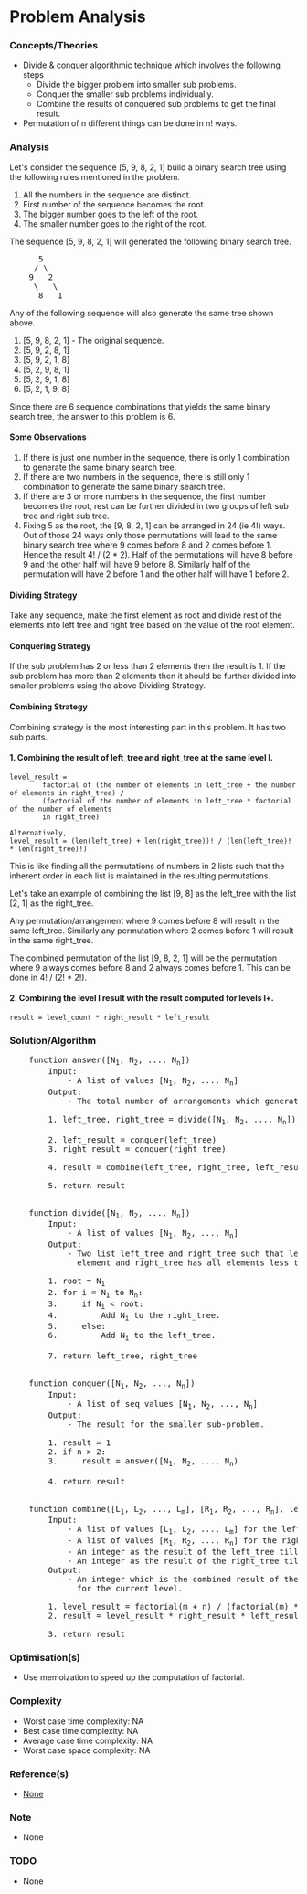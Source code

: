 # Problem Analysis

### Concepts/Theories
* Divide & conquer algorithmic technique which involves the following steps
    - Divide the bigger problem into smaller sub problems.
    - Conquer the smaller sub problems individually.
    - Combine the results of conquered sub problems to get the final result.
* Permutation of n different things can be done in n! ways.

### Analysis
Let's consider the sequence [5, 9, 8, 2, 1] build a binary search tree using the following rules mentioned in the 
problem.
1. All the numbers in the sequence are distinct.
2. First number of the sequence becomes the root.
3. The bigger number goes to the left of the root.
4. The smaller number goes to the right of the root.

The sequence [5, 9, 8, 2, 1] will generated the following binary search tree.
<pre>
      5
     / \
    9   2
     \   \
      8   1
</pre>

Any of the following sequence will also generate the same tree shown above.
1. [5, 9, 8, 2, 1] - The original sequence.
2. [5, 9, 2, 8, 1]
3. [5, 9, 2, 1, 8]
4. [5, 2, 9, 8, 1]
5. [5, 2, 9, 1, 8]
6. [5, 2, 1, 9, 8]

Since there are 6 sequence combinations that yields the same binary search tree, the answer to this problem is 6.

#### Some Observations
1. If there is just one number in the sequence, there is only 1 combination to generate the same binary search tree.
2. If there are two numbers in the sequence, there is still only 1 combination to generate the same binary search tree.
3. If there are 3 or more numbers in the sequence, the first number becomes the root, rest can be further divided in two 
   groups of left sub tree and right sub tree.
4. Fixing 5 as the root, the [9, 8, 2, 1] can be arranged in 24 (ie 4!) ways. Out of those 24 ways only those 
   permutations will lead to the same binary search tree where 9 comes before 8 and 2 comes before 1. Hence the result 
   4! / (2 * 2). Half of the permutations will have 8 before 9 and the other half will have 9 before 8. Similarly half 
   of the permutation will have 2 before 1 and the other half will have 1 before 2.

#### Dividing Strategy
Take any sequence, make the first element as root and divide rest of the elements into left tree and right tree based on 
the value of the root element.

#### Conquering Strategy
If the sub problem has 2 or less than 2 elements then the result is 1. If the sub problem has more than 2 elements then
it should be further divided into smaller problems using the above Dividing Strategy.

#### Combining Strategy
Combining strategy is the most interesting part in this problem. It has two sub parts. 

#### 1. Combining the result of left_tree and right_tree at the same level l.
```
level_result = 
        factorial of (the number of elements in left_tree + the number of elements in right_tree) / 
        (factorial of the number of elements in left_tree * factorial of the number of elements 
        in right_tree)
 
Alternatively, 
level_result = (len(left_tree) + len(right_tree))! / (len(left_tree)! * len(right_tree)!)
```

This is like finding all the permutations of numbers in 2 lists such that the inherent order in each list is maintained 
in the resulting permutations.
 
Let's take an example of combining the list [9, 8] as the left_tree with the list [2, 1] as the right_tree. 

Any permutation/arrangement where 9 comes before 8 will result in the same left_tree. Similarly any permutation where
2 comes before 1 will result in the same right_tree. 

The combined permutation of the list [9, 8, 2, 1] will be the permutation where 9 always comes before 8 and 2 always 
comes before 1. This can be done in 4! / (2! * 2!). 

#### 2. Combining the level l result with the result computed for levels l+.
```
result = level_count * right_result * left_result
```

### Solution/Algorithm
<pre>
    function answer([N<sub>1</sub>, N<sub>2</sub>, ..., N<sub>n</sub>])
        Input: 
            - A list of values [N<sub>1</sub>, N<sub>2</sub>, ..., N<sub>n</sub>] 
        Output: 
            - The total number of arrangements which generates the same binary search tree.
            
        1. left_tree, right_tree = divide([N<sub>1</sub>, N<sub>2</sub>, ..., N<sub>n</sub>])
    
        2. left_result = conquer(left_tree)
        3. right_result = conquer(right_tree)
    
        4. result = combine(left_tree, right_tree, left_result, right_result)
    
        5. return result
    
    
    function divide([N<sub>1</sub>, N<sub>2</sub>, ..., N<sub>n</sub>])
        Input: 
            - A list of values [N<sub>1</sub>, N<sub>2</sub>, ..., N<sub>n</sub>]
        Output: 
            - Two list left_tree and right_tree such that left_tree has all elements greater than first 
              element and right_tree has all elements less than the first element.
    
        1. root = N<sub>1</sub>
        2. for i = N<sub>1</sub> to N<sub>n</sub>:
        3.     if N<sub>i</sub> < root:
        4.         Add N<sub>i</sub> to the right_tree.
        5.     else:
        6.         Add N<sub>i</sub> to the left_tree.
    
        7. return left_tree, right_tree
    
    
    function conquer([N<sub>1</sub>, N<sub>2</sub>, ..., N<sub>n</sub>])
        Input: 
            - A list of seq values [N<sub>1</sub>, N<sub>2</sub>, ..., N<sub>n</sub>] 
        Output: 
            - The result for the smaller sub-problem.
    
        1. result = 1
        2. if n > 2:
        3.     result = answer([N<sub>1</sub>, N<sub>2</sub>, ..., N<sub>n</sub>)
        
        4. return result
    
    
    function combine([L<sub>1</sub>, L<sub>2</sub>, ..., L<sub>m</sub>], [R<sub>1</sub>, R<sub>2</sub>, ..., R<sub>n</sub>], left_result, right_result)
        Input: 
            - A list of values [L<sub>1</sub>, L<sub>2</sub>, ..., L<sub>m</sub>] for the left tree.
            - A list of values [R<sub>1</sub>, R<sub>2</sub>, ..., R<sub>n</sub>] for the right tree.
            - An integer as the result of the left_tree till now.
            - An integer as the result of the right_tree till now.
        Output: 
            - An integer which is the combined result of the left_tree, the right_tree and the result computed 
              for the current level. 
    
        1. level_result = factorial(m + n) / (factorial(m) * factorial(n))
        2. result = level_result * right_result * left_result
        
        3. return result
</pre>

### Optimisation(s)
* Use memoization to speed up the computation of factorial.

### Complexity
* Worst case time complexity: NA
* Best case time complexity: NA
* Average case time complexity: NA
* Worst case space complexity: NA

### Reference(s)
- [None](#)

### Note
- None

### TODO
- None
